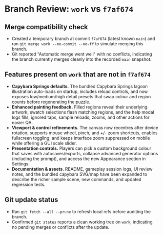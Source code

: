# Branch Review: `work` vs `f7af674`

## Merge compatibility check
- Created a temporary branch at commit `f7af674` (latest known `main`) and ran `git merge work --no-commit --no-ff` to simulate merging this branch.
- Git reported "Automatic merge went well" with no conflicts, indicating the branch currently merges cleanly into the recorded `main` snapshot.

## Features present on `work` that are not in `f7af674`
- **Capybara Springs defaults.** The bundled Capybara Springs lagoon illustration auto-loads on startup, includes reload controls, and now exposes low/medium/high detail presets that swap colour and region counts before regenerating the puzzle.
- **Enhanced painting feedback.** Filled regions reveal their underlying artwork, swatch selections flash matching regions, and the help modal logs fills, ignored taps, sample reloads, zooms, and other actions for easier QA.
- **Viewport & control refinements.** The canvas now recentres after device rotation, supports mouse wheel, pinch, and +/- zoom shortcuts, enables fullscreen toggling, and keeps interface zoom suppressed on mobile while offering a GUI scale slider.
- **Presentation controls.** Players can pick a custom background colour that saves with autosaves/exports, collapse advanced generator options (including the prompt), and access the new Appearance section in Settings.
- **Documentation & assets.** README, gameplay session logs, UI review notes, and the bundled capybara SVG/map have been expanded to describe the richer sample scene, new commands, and updated regression tests.


## Git update status
- Ran `git fetch --all --prune` to refresh local refs before auditing the branch.
- Confirmed `git status` reports a clean working tree on `work`, indicating no pending merges or conflicts after the update.
